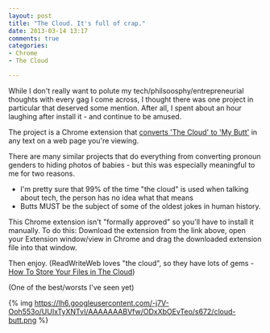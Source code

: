 ```yaml
---
layout: post
title: "The Cloud. It's full of crap."
date: 2013-03-14 13:17
comments: true
categories: 
- Chrome
- The Cloud

---
```


While I don't really want to polute my tech/philsoosphy/entrepreneurial thoughts with every gag I come across, I thought there was one project in particular that deserved some mention. After all, I spent about an hour laughing after install it - and continue to be amused. 


The project is a Chrome extension that [converts 'The Cloud' to 'My Butt'](https://github.com/panicsteve/cloud-to-butt) in any text on a web page you're viewing.


There are many similar projects that do everything from converting pronoun genders to hiding photos of babies - but this was especially meaningful to me for two reasons. 

* I'm pretty sure that 99% of the time "the cloud" is used when talking about tech, the person has no idea what that means
* Butts MUST be the subject of some of the oldest jokes in human history.


This Chrome extension isn't "formally approved" so you'll have to install it manually. To do this: Download the extension from the link above, open your Extension window/view in Chrome and drag the downloaded extension file into that window.


Then enjoy. (ReadWriteWeb loves "the cloud", so they have lots of gems - [How To Store Your Files in The Cloud](http://readwrite.com/2011/11/21/how_to_store_your_files_in_the_cloud))


(One of the best/worsts I've seen yet)

{% img https://lh6.googleusercontent.com/-j7V-Ooh553o/UUIxTyXNTvI/AAAAAAABVfw/ODxXbOEvTeo/s672/cloud-butt.png %}

